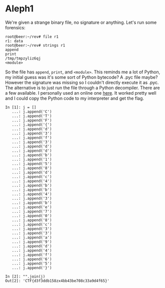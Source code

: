 
# Aleph1
We're given a strange binary file, no signature or anything. Let's run some forensics:

    root@beer:~/rev# file r1
	r1: data
	root@beer:~/rev# strings r1
	append
	print
	/tmp/tmpzyliz6qj
	<module>
So the file has `append`, `print`, and `<module>`. This reminds me a lot of Python, my initial guess was it's some sort of Python bytecode? A .pyc file maybe? However the signature was missing so I couldn't directly execute it as .pyc.
The alternative is to just run the file through a Python decompiler. There are a few available. I personally used an online one [here](https://python-decompiler.com/). It worked pretty well and I could copy the Python code to my interpreter and get the flag.

    In [1]: j = []
	   ...: j.append('C')
	   ...: j.append('T')
	   ...: j.append('F')
	   ...: j.append('{')
	   ...: j.append('d')
	   ...: j.append('3')
	   ...: j.append('f')
	   ...: j.append('3')
	   ...: j.append('d')
	   ...: j.append('d')
	   ...: j.append('b')
	   ...: j.append('1')
	   ...: j.append('5')
	   ...: j.append('8')
	   ...: j.append('d')
	   ...: j.append('c')
	   ...: j.append('4')
	   ...: j.append('b')
	   ...: j.append('b')
	   ...: j.append('4')
	   ...: j.append('3')
	   ...: j.append('b')
	   ...: j.append('e')
	   ...: j.append('7')
	   ...: j.append('0')
	   ...: j.append('8')
	   ...: j.append('c')
	   ...: j.append('3')
	   ...: j.append('3')
	   ...: j.append('a')
	   ...: j.append('9')
	   ...: j.append('d')
	   ...: j.append('4')
	   ...: j.append('f')
	   ...: j.append('6')
	   ...: j.append('5')
	   ...: j.append('}')

	In [2]: "".join(j)
	Out[2]: 'CTF{d3f3ddb158zx4bb43be708c33a9d4f65}'

